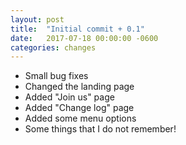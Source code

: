 ```yaml
---
layout: post
title:  "Initial commit + 0.1"
date:   2017-07-18 00:00:00 -0600
categories: changes
---
```


- Small bug fixes
- Changed the landing page
- Added "Join us" page
- Added "Change log" page
- Added some menu options
- Some things that I do not remember!

